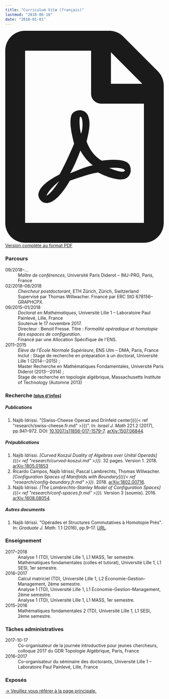 ```yaml
---
title: "Curriculum Vitæ (français)"
lastmod: "2018-06-18"
date: "2018-01-01"
---
```


<p class="lead"><a href="/pdf/cv_idrissi_fr.pdf"><svg class="svg-inline--fa fa-file-pdf fa-w-12" aria-hidden="true" data-prefix="far" data-icon="file-pdf" role="img" xmlns="http://www.w3.org/2000/svg" viewBox="0 0 384 512" data-fa-i2svg=""><path fill="currentColor" d="M369.9 97.9L286 14C277 5 264.8-.1 252.1-.1H48C21.5 0 0 21.5 0 48v416c0 26.5 21.5 48 48 48h288c26.5 0 48-21.5 48-48V131.9c0-12.7-5.1-25-14.1-34zM332.1 128H256V51.9l76.1 76.1zM48 464V48h160v104c0 13.3 10.7 24 24 24h104v288H48zm250.2-143.7c-12.2-12-47-8.7-64.4-6.5-17.2-10.5-28.7-25-36.8-46.3 3.9-16.1 10.1-40.6 5.4-56-4.2-26.2-37.8-23.6-42.6-5.9-4.4 16.1-.4 38.5 7 67.1-10 23.9-24.9 56-35.4 74.4-20 10.3-47 26.2-51 46.2-3.3 15.8 26 55.2 76.1-31.2 22.4-7.4 46.8-16.5 68.4-20.1 18.9 10.2 41 17 55.8 17 25.5 0 28-28.2 17.5-38.7zm-198.1 77.8c5.1-13.7 24.5-29.5 30.4-35-19 30.3-30.4 35.7-30.4 35zm81.6-190.6c7.4 0 6.7 32.1 1.8 40.8-4.4-13.9-4.3-40.8-1.8-40.8zm-24.4 136.6c9.7-16.9 18-37 24.7-54.7 8.3 15.1 18.9 27.2 30.1 35.5-20.8 4.3-38.9 13.1-54.8 19.2zm131.6-5s-5 6-37.3-7.8c35.1-2.6 40.9 5.4 37.3 7.8z"></path></svg> Version complète au format PDF</a></p>

### Parcours

<div class="row">
<dt class="col-lg-2 col-sm-3">09/2018–…</dt>
<dd class="col-lg-10 col-sm-9"><em>Maître de conférences</em>, Université Paris Diderot – IMJ-PRG, Paris, France</dd>


<dt class="col-lg-2 col-sm-3">02/2018–08/2018</dt>
<dd class="col-lg-10 col-sm-9"><em>Chercheur postdoctorant</em>, ETH Zürich, Zürich, Switzerland<br>
Supervisé par Thomas Willwacher. Financé par ERC StG 678156–GRAPHCPX.</dd>

<dt class="col-lg-2 col-sm-3">09/2015–01/2018</dt>
<dd class="col-lg-10 col-sm-9"><em>Doctorat en Mathématiques</em>, Université Lille 1 – Laboratoire Paul Painlevé, Lille, France<br>
Soutenue le 17 novembre 2017.<br>
Directeur : Benoit Fresse.
Titre : <em>Formalité opéradique et homotopie des espaces de configuration</em>.<br>
Financé par une Allocation Spécifique de l'ENS.</dd>

<dt class="col-lg-2 col-sm-3">2011–2015</dt>
<dd class="col-lg-10 col-sm-9"><em>Élève de l'École Normale Supérieure</em>, ENS Ulm – DMA, Paris, France<br>
Inclut : Stage de recherche en préparation à un doctorat, Université Lille 1 (2014--2015)&nbsp;;<br>
Master Recherche en Mathématiques Fondamentales, Université Paris Diderot (2013--2014)&nbsp;;<br>
Stage de recherche en topologie algébrique, Massachusetts Institute of Technology (Automne 2013)
</dd>
</div>

### Recherche <small>[(plus d'infos)](/fr/research/)</small>

##### Publications

1. Najib Idrissi. "[Swiss-Cheese Operad and Drinfeld center]({{< ref "research/swiss-cheese.fr.md" >}})". In: *Israel J. Math* 221.2 (2017), pp.941–972. DOI: [10.1007/s11856-017-1579-7](https://doi.org/10.1007/s11856-017-1579-7). [arXiv:1507.06844](http://arxiv.org/abs/1507.06844).

##### Prépublications

1. Najib Idrissi. *[Curved Koszul Duality of Algebras over Unital Operads]({{< ref "research/curved-koszul.md" >}}).* 32 pages. Version 1. 2018. [arXiv:1805.01853](http://arxiv.org/abs/1805.01853)
2. Ricardo Campos, Najib Idrissi, Pascal Lambrechts, Thomas Willwacher. *[Configuration Spaces of Manifolds with Boundary]({{< ref "research/config-boundary.fr.md" >}}).* 2018. [arXiv:1802.00716](http://arxiv.org/abs/1802.00716).
3. Najib Idrissi. *[The Lambrechts–Stanley Model of Configuration Spaces]({{< ref "research/conf-spaces.fr.md" >}}).* Version 3 (soumis). 2016. [arXiv:1608.08054](http://arxiv.org/abs/1608.08054).

##### Autres documents

1. Najib Idrissi. "Opérades et Structures Commutatives à Homotopie Près". In: *Graduate J. Math.* 1.1 (2016), pp.9–17. [URL](http://www.gradmath.org/article/operades-et-structures-commutatives-a-homotopie-pres/).

### Enseignement

<div class="row">
<dt class="col-lg-2 col-sm-3">2017–2018</dt>
<dd class="col-lg-10 col-sm-9">Analyse 1 (TD), Université Lille 1, L1 MASS, 1er semestre.</dd>

<dt class="col-lg-2 col-sm-3"></dt>
<dd class="col-lg-10 col-sm-9">Mathématiques fondamentales (colles et tutorat), Université Lille 1, L1 SESI, 1er semestre.</dd>

<dt class="col-lg-2 col-sm-3">2016–2017</dt>
<dd class="col-lg-10 col-sm-9">Calcul matriciel (TD), Université Lille 1, L2 Économie-Gestion-Management, 2ème semestre.</dd>
<dt class="col-lg-2 col-sm-3"></dt>
<dd class="col-lg-10 col-sm-9">Analyse 1 (TD), Université Lille 1, L1 Économie-Gestion-Management, 2ème semestre.</dd>
<dt class="col-lg-2 col-sm-3"></dt>
<dd class="col-lg-10 col-sm-9">Analyse 1 (TD), Université Lille 1, L1 MASS, 1er semestre.</dd>

<dt class="col-lg-2 col-sm-3">2015–2016</dt>
<dd class="col-lg-10 col-sm-9">Mathématiques fondamentales 2 (TD), Université Lille 1, L1 SESI, 2ème semestre.</dd>
</div>

### Tâches administratives

<div class="row">
<dt class="col-lg-2 col-sm-3">2017-10-17</dt>
<dd class="col-lg-10 col-sm-9">Co-organisateur de la journée introductive pour jeunes chercheurs, colloque 2017 du GDR Topologie Algébrique, Paris, France</dd>

<dt class="col-lg-2 col-sm-3">2016–2017</dt>
<dd class="col-lg-10 col-sm-9">Co-organisateur du séminaire des doctorants, Université Lille 1 – Laboratoire Paul Painlevé, Lille, France</dd>
</div>

### Exposés

[→ Veuillez vous référer à la page principale.](/fr/talk/)
